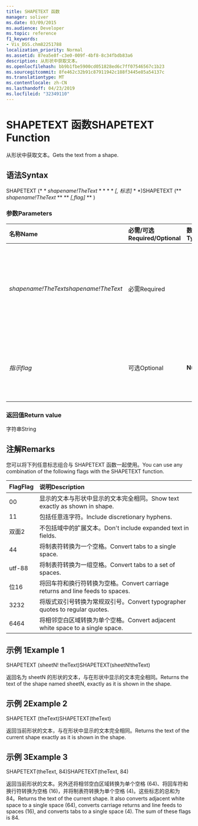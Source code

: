 ```yaml
---
title: SHAPETEXT 函数
manager: soliver
ms.date: 03/09/2015
ms.audience: Developer
ms.topic: reference
f1_keywords:
- Vis_DSS.chm82251788
localization_priority: Normal
ms.assetid: 87ea5e8f-c3e0-009f-4bf8-8c34fbdb83a6
description: 从形状中获取文本。
ms.openlocfilehash: bb9b1fbe5900cd051828ed6c7ff07546567c1b23
ms.sourcegitcommit: 8fe462c32b91c87911942c188f3445e85a54137c
ms.translationtype: MT
ms.contentlocale: zh-CN
ms.lasthandoff: 04/23/2019
ms.locfileid: "32349110"
---
```

# <a name="shapetext-function"></a><span data-ttu-id="f99d0-103">SHAPETEXT 函数</span><span class="sxs-lookup"><span data-stu-id="f99d0-103">SHAPETEXT Function</span></span>

<span data-ttu-id="f99d0-104">从形状中获取文本。</span><span class="sxs-lookup"><span data-stu-id="f99d0-104">Gets the text from a shape.</span></span> 
  
## <a name="syntax"></a><span data-ttu-id="f99d0-105">语法</span><span class="sxs-lookup"><span data-stu-id="f99d0-105">Syntax</span></span>

<span data-ttu-id="f99d0-106">SHAPETEXT (\* \* *shapename!TheText* \* \* \* \* *[, 标志]* \* \*)</span><span class="sxs-lookup"><span data-stu-id="f99d0-106">SHAPETEXT (\*\* *shapename!TheText* \*\* \*\* *[,flag]* \*\* )</span></span> 
  
### <a name="parameters"></a><span data-ttu-id="f99d0-107">参数</span><span class="sxs-lookup"><span data-stu-id="f99d0-107">Parameters</span></span>

|<span data-ttu-id="f99d0-108">**名称**</span><span class="sxs-lookup"><span data-stu-id="f99d0-108">**Name**</span></span>|<span data-ttu-id="f99d0-109">**必需/可选**</span><span class="sxs-lookup"><span data-stu-id="f99d0-109">**Required/Optional**</span></span>|<span data-ttu-id="f99d0-110">**数据类型**</span><span class="sxs-lookup"><span data-stu-id="f99d0-110">**Data Type**</span></span>|<span data-ttu-id="f99d0-111">**说明**</span><span class="sxs-lookup"><span data-stu-id="f99d0-111">**Description**</span></span>|
|:-----|:-----|:-----|:-----|
| <span data-ttu-id="f99d0-112">_shapename!TheText_</span><span class="sxs-lookup"><span data-stu-id="f99d0-112">_shapename!TheText_</span></span> <br/> |<span data-ttu-id="f99d0-113">必需</span><span class="sxs-lookup"><span data-stu-id="f99d0-113">Required</span></span>  <br/> ||<span data-ttu-id="f99d0-114">对目标形状中名为 TheText 的单元格的引用。</span><span class="sxs-lookup"><span data-stu-id="f99d0-114">A reference to the cell named TheText in the target shape.</span></span>  <span data-ttu-id="f99d0-115">_Shapename!_</span><span class="sxs-lookup"><span data-stu-id="f99d0-115">_Shapename!_</span></span> <span data-ttu-id="f99d0-116">是要从中检索文本的形状的名称。</span><span class="sxs-lookup"><span data-stu-id="f99d0-116">is the name of the shape from which you want to retrieve the text.</span></span>  <br/> |
| <span data-ttu-id="f99d0-117">_指示_</span><span class="sxs-lookup"><span data-stu-id="f99d0-117">_flag_</span></span> <br/> |<span data-ttu-id="f99d0-118">可选</span><span class="sxs-lookup"><span data-stu-id="f99d0-118">Optional</span></span>  <br/> |<span data-ttu-id="f99d0-119">**Numeric**</span><span class="sxs-lookup"><span data-stu-id="f99d0-119">**Numeric**</span></span> <br/> |<span data-ttu-id="f99d0-120">指定文本格式的位。</span><span class="sxs-lookup"><span data-stu-id="f99d0-120">A bit that specifies the format of the text.</span></span> <span data-ttu-id="f99d0-121">默认标志 (0) 显示的文本与形状中显示的文本完全相同。</span><span class="sxs-lookup"><span data-stu-id="f99d0-121">The default flag (0) shows the text exactly as it is shown in the shape.</span></span>  <br/> |
   
### <a name="return-value"></a><span data-ttu-id="f99d0-122">返回值</span><span class="sxs-lookup"><span data-stu-id="f99d0-122">Return value</span></span>

<span data-ttu-id="f99d0-123">字符串</span><span class="sxs-lookup"><span data-stu-id="f99d0-123">String</span></span>
  
## <a name="remarks"></a><span data-ttu-id="f99d0-124">注解</span><span class="sxs-lookup"><span data-stu-id="f99d0-124">Remarks</span></span>

<span data-ttu-id="f99d0-125">您可以将下列任意标志组合与 SHAPETEXT 函数一起使用。</span><span class="sxs-lookup"><span data-stu-id="f99d0-125">You can use any combination of the following flags with the SHAPETEXT function.</span></span>
  
|<span data-ttu-id="f99d0-126">**Flag**</span><span class="sxs-lookup"><span data-stu-id="f99d0-126">**Flag**</span></span>|<span data-ttu-id="f99d0-127">**说明**</span><span class="sxs-lookup"><span data-stu-id="f99d0-127">**Description**</span></span>|
|:-----|:-----|
|<span data-ttu-id="f99d0-128">0</span><span class="sxs-lookup"><span data-stu-id="f99d0-128">0</span></span>  <br/> |<span data-ttu-id="f99d0-129">显示的文本与形状中显示的文本完全相同。</span><span class="sxs-lookup"><span data-stu-id="f99d0-129">Show text exactly as shown in shape.</span></span>  <br/> |
|<span data-ttu-id="f99d0-130">1</span><span class="sxs-lookup"><span data-stu-id="f99d0-130">1</span></span>  <br/> |<span data-ttu-id="f99d0-131">包括任意连字符。</span><span class="sxs-lookup"><span data-stu-id="f99d0-131">Include discretionary hyphens.</span></span>  <br/> |
|<span data-ttu-id="f99d0-132">双面</span><span class="sxs-lookup"><span data-stu-id="f99d0-132">2</span></span>  <br/> |<span data-ttu-id="f99d0-133">不包括域中的扩展文本。</span><span class="sxs-lookup"><span data-stu-id="f99d0-133">Don't include expanded text in fields.</span></span>  <br/> |
|<span data-ttu-id="f99d0-134">4</span><span class="sxs-lookup"><span data-stu-id="f99d0-134">4</span></span>  <br/> |<span data-ttu-id="f99d0-135">将制表符转换为一个空格。</span><span class="sxs-lookup"><span data-stu-id="f99d0-135">Convert tabs to a single space.</span></span>  <br/> |
|<span data-ttu-id="f99d0-136">utf-8</span><span class="sxs-lookup"><span data-stu-id="f99d0-136">8</span></span>  <br/> |<span data-ttu-id="f99d0-137">将制表符转换为一组空格。</span><span class="sxs-lookup"><span data-stu-id="f99d0-137">Convert tabs to a set of spaces.</span></span>  <br/> |
|<span data-ttu-id="f99d0-138">位</span><span class="sxs-lookup"><span data-stu-id="f99d0-138">16</span></span>  <br/> |<span data-ttu-id="f99d0-139">将回车符和换行符转换为空格。</span><span class="sxs-lookup"><span data-stu-id="f99d0-139">Convert carriage returns and line feeds to spaces.</span></span>  <br/> |
|<span data-ttu-id="f99d0-140">32</span><span class="sxs-lookup"><span data-stu-id="f99d0-140">32</span></span>  <br/> |<span data-ttu-id="f99d0-141">将版式双引号转换为常规双引号。</span><span class="sxs-lookup"><span data-stu-id="f99d0-141">Convert typographer quotes to regular quotes.</span></span>  <br/> |
|<span data-ttu-id="f99d0-142">64</span><span class="sxs-lookup"><span data-stu-id="f99d0-142">64</span></span>  <br/> |<span data-ttu-id="f99d0-143">将相邻空白区域转换为单个空格。</span><span class="sxs-lookup"><span data-stu-id="f99d0-143">Convert adjacent white space to a single space.</span></span>  <br/> |
   
## <a name="example-1"></a><span data-ttu-id="f99d0-144">示例 1</span><span class="sxs-lookup"><span data-stu-id="f99d0-144">Example 1</span></span>

<span data-ttu-id="f99d0-145">SHAPETEXT (sheetN! theText)</span><span class="sxs-lookup"><span data-stu-id="f99d0-145">SHAPETEXT(sheetN!theText)</span></span>
  
<span data-ttu-id="f99d0-146">返回名为 sheetN 的形状的文本，与在形状中显示的文本完全相同。</span><span class="sxs-lookup"><span data-stu-id="f99d0-146">Returns the text of the shape named sheetN, exactly as it is shown in the shape.</span></span>
  
## <a name="example-2"></a><span data-ttu-id="f99d0-147">示例 2</span><span class="sxs-lookup"><span data-stu-id="f99d0-147">Example 2</span></span>

<span data-ttu-id="f99d0-148">SHAPETEXT (theText)</span><span class="sxs-lookup"><span data-stu-id="f99d0-148">SHAPETEXT(theText)</span></span>
  
<span data-ttu-id="f99d0-149">返回当前形状的文本，与在形状中显示的文本完全相同。</span><span class="sxs-lookup"><span data-stu-id="f99d0-149">Returns the text of the current shape exactly as it is shown in the shape.</span></span>
  
## <a name="example-3"></a><span data-ttu-id="f99d0-150">示例 3</span><span class="sxs-lookup"><span data-stu-id="f99d0-150">Example 3</span></span>

<span data-ttu-id="f99d0-151">SHAPETEXT(theText, 84)</span><span class="sxs-lookup"><span data-stu-id="f99d0-151">SHAPETEXT(theText, 84)</span></span>
  
<span data-ttu-id="f99d0-p103">返回当前形状的文本。另外还将相邻空白区域转换为单个空格 (64)、将回车符和换行符转换为空格 (16)，并将制表符转换为单个空格 (4)。这些标志的总和为 84。</span><span class="sxs-lookup"><span data-stu-id="f99d0-p103">Returns the text of the current shape. It also converts adjacent white space to a single space (64), converts carriage returns and line feeds to spaces (16), and converts tabs to a single space (4). The sum of these flags is 84.</span></span>
  

